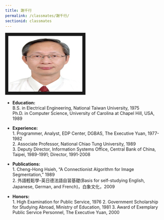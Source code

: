 ```yaml
---
title: 謝千行
permalink: /classmates/謝千行/
sectionid: classmates
---
```

<img src="/img/Hsieh.jpg"
alt="Photo of Dr. Cheng-Hong Hsieh" width="240" height="180" border="10" />

- **Education:**  
   B.S. in Electrical Engineering, National Taiwan University, 1975  
   Ph.D. in Computer Science, University of Carolina at Chapel Hill, USA, 1989  

- **Experience:**  
1\. Programmer, Analyst, EDP Center, DGBAS, The Executive Yuan, 1977-1982  
2\. Associate Professor, National Chiao Tung University, 1989  
3\. Deputy Director, Information Systems Office, Central Bank of China,   Taipei, 1989-1991; Director, 1991-2008  

- **Publications:**  
1\. Cheng-Hong Hsieh, “A Connectionist Algorithm for Image Segmentation,” 1989  
2\. 外語輕鬆學-英日德法語自習基礎(Basis for self-studying English, Japanese, German, and French)，白象文化，2009  

- **Honors:**  
1\. High Examination for Public Service, 1976 
2\. Government Scholarship for Studying Abroad, Ministry of Education, 1981 
3\. Award of Exemplary Public Service Personnel, The Executive Yuan, 2000 
